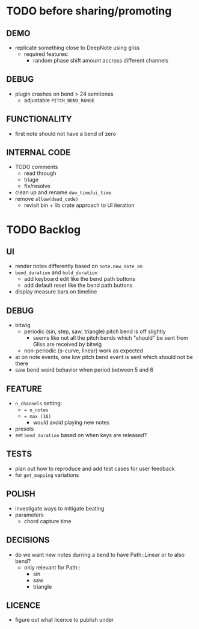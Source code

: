 # TODO before sharing/promoting

## DEMO
* replicate something close to DeepNote using gliss
  * required features:
    * random phase shift amount accross different channels

## DEBUG
* plugin crashes on bend > 24 semitones
  * adjustable `PITCH_BEND_RANGE`

## FUNCTIONALITY
* first note should not have a bend of zero

## INTERNAL CODE
* TODO comments
  * read through
  * triage
  * fix/resolve
* clean up and rename `daw_time`/`ui_time`
* remove `allow(dead_code)`
  * revisit bin + lib crate approach to UI iteration

# TODO Backlog

## UI
* render notes differently based on `note.new_note_on`
* `bend_duration` and `hold_duration`
  * add keyboard edit like the bend path buttons
  * add default reset like the bend path buttons 
* display measure bars on timeline

## DEBUG
* bitwig
  * periodic (sin, step, saw, triangle) pitch bend is off slightly
    * seems like not all the pitch bends which "should" be sent from Gliss are received by bitwig
  * non-periodic (s-curve, linear) work as expected
* at on note events, one low pitch bend event is sent which should not be there
* saw bend weird behavior when period between 5 and 6

## FEATURE
* `n_channels` setting:
  * `= n_notes`
  * `= max (16)`
    * would avoid playing new notes
* presets
* set `bend_duration` based on when keys are released?

## TESTS
* plan out how to reproduce and add test cases for user feedback
* for `get_mapping` variations

## POLISH
* investigate ways to mitigate beating
* parameters
  * chord capture time

## DECISIONS
* do we want new notes durring a bend to have Path::Linear or to also bend?
  * only relevant for Path::
    * sin
    * saw
    * triangle

## LICENCE
* figure out what licence to publish under
